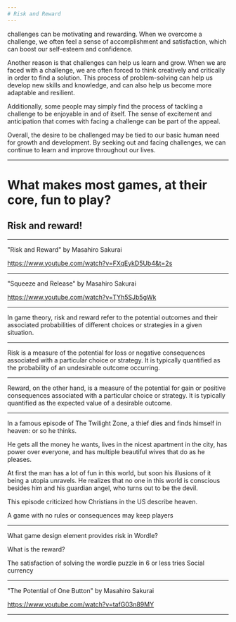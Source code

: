 ```yaml
---
# Risk and Reward
---
```


challenges can be motivating and rewarding. When we overcome a challenge, we often feel a sense of accomplishment and satisfaction, which can boost our self-esteem and confidence.

Another reason is that challenges can help us learn and grow. When we are faced with a challenge, we are often forced to think creatively and critically in order to find a solution. This process of problem-solving can help us develop new skills and knowledge, and can also help us become more adaptable and resilient.

Additionally, some people may simply find the process of tackling a challenge to be enjoyable in and of itself. The sense of excitement and anticipation that comes with facing a challenge can be part of the appeal.

Overall, the desire to be challenged may be tied to our basic human need for growth and development. By seeking out and facing challenges, we can continue to learn and improve throughout our lives.

---

# What makes most games, at their core, fun to play?

## Risk and reward!

---

"Risk and Reward" by Masahiro Sakurai

<https://www.youtube.com/watch?v=FXqEykD5Ub4&t=2s>

---

"Squeeze and Release" by Masahiro Sakurai

<https://www.youtube.com/watch?v=TYh5SJb5gWk>

---

In game theory, risk and reward refer to the potential outcomes and their associated probabilities of different choices or strategies in a given situation.

---

Risk is a measure of the potential for loss or negative consequences associated with a particular choice or strategy. It is typically quantified as the probability of an undesirable outcome occurring.

---

Reward, on the other hand, is a measure of the potential for gain or positive consequences associated with a particular choice or strategy. It is typically quantified as the expected value of a desirable outcome.

---

In a famous episode of The Twilight Zone, a thief dies and finds himself in heaven: or so he thinks.

He gets all the money he wants, lives in the nicest apartment in the city, has power over everyone, and has multiple beautiful wives that do as he pleases.

At first the man has a lot of fun in this world, but soon his illusions of it being a utopia unravels. He realizes that no one in this world is conscious besides him and his guardian angel, who turns out to be the devil.

This episode criticized how Christians in the US describe heaven.

A game with no rules or consequences may keep players

---

What game design element provides risk in Wordle?

What is the reward?

The satisfaction of solving the wordle puzzle in 6 or less tries
Social currency

---

"The Potential of One Button" by Masahiro Sakurai

<https://www.youtube.com/watch?v=tafG03n89MY>

---

